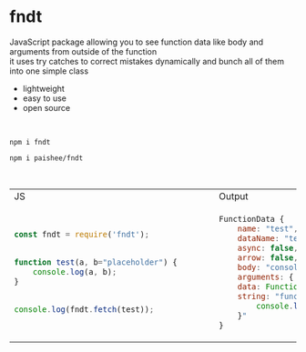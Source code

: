 # fndt
JavaScript package allowing you to see function data like body and arguments from outside of the function<br>
it uses try catches to correct mistakes dynamically and bunch all of them into one simple class

- lightweight
- easy to use
- open source

<br>

```console
npm i fndt
```
```console
npm i paishee/fndt
```

<br>

<table>
<tr>
<td>JS</td><td>Output</td>
</tr>
<tr>
<td>
  
```js
const fndt = require('fndt');


function test(a, b="placeholder") {       
    console.log(a, b);
}


console.log(fndt.fetch(test));
```

</td>

<td>

```js
FunctionData {
    name: "test",
    dataName: "test",
    async: false,
    arrow: false,
    body: "console.log(a, b);",
    arguments: { a: null, b: "placeholder" },
    data: Function,
    string: "function test(a, b="placeholder") {
        console.log(a, b);
    }"
}
```
  
</td>

</tr>
</table>
